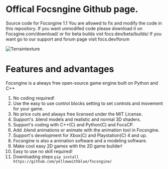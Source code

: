 # Offical Focsngine Github page. 
Source code for Focsngine 1.1
You are allowed to fix and modify the code in this repository.
If you want unmodifed code please download it on Focsgine.com/download/ or for beta builds vist focs.dev/beta/builds/
If you want go to our support and forum page visit focs.dev/forum

![Terraintexture](https://user-images.githubusercontent.com/87952671/129399305-d97ac158-bb6b-41af-8399-76827a8eaf4a.png)

# Features and advantages
Focsngine is a always free open-source game engine built on Python and C++
1. No coding required! 
2. Use the easy to use control blocks setting to set controls and movement for your game.
4. No price cuts and always free licensed under the MIT License.
5. Support's .blend models and realistic and normal 3D shaders.
6. Support's coding with C++(C) and Python(C) and FocsCP.
7. Add .blend animations or animate with the animation tool in Focsngine. 
8. Support's development for Xbox(C) and Playstation(C) 4 and up.
9. Focsngine is also a animation software and a modeling software.
10. Make cool easy 2D games with the 2D game builder!
11. Easy to use no skill required!
12. Downloading steps `pip install https://github.com/yellowwithblue/focsngine/ `

